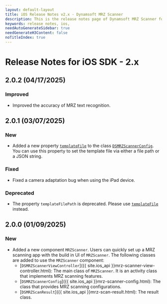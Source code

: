 ```yaml
---
layout: default-layout
title: iOS Release Notes v2.x - Dynamsoft MRZ Scanner
description: This is the release notes page of Dynamsoft MRZ Scanner for iOS SDK v2.x.
keywords: release notes, ios, 
needAutoGenerateSidebar: true
needGenerateH3Content: false
noTitleIndex: true
---
```


# Release Notes for iOS SDK - 2.x

## 2.0.2 (04/17/2025)

### Improved

- Improved the accuracy of MRZ text recognition.

## 2.0.1 (03/07/2025)

### New

- Added a new property [`templateFile`](../api-reference/mrz-scanner-config.md#templatefile) to the class [`DSMRZScannerConfig`](../api-reference/mrz-scanner-config.md#isguideframevisible). You can use this property to set the template file via either a file path or a JSON string.

### Fixed

- Fixed a camera adaptation bug when using the iPad device.

### Deprecated

- The property `templateFilePath` is deprecated. Please use [`templateFile`](../api-reference/mrz-scanner-config.md#templatefile) instead.

## 2.0.0 (01/09/2025)

### New

- Added a new component `MRZScanner`. Users can quickly set up a MRZ scanning app with the build in UI of `MRZScanner`. The following classes are added to use the `MRZScanner` component:
  - [`DSMRZScannerViewController`]({{ site.ios_api }}mrz-scanner-view-controller.html): The main class of `MRZScanner`. It is an activity class that implements MRZ scanning features.
  - [`DSMRZScannerConfig`]({{ site.ios_api }}mrz-scanner-config.html): The class that provides MRZ scanning configurations.
  - [`DSMRZScanResult`]({{ site.ios_api }}mrz-scan-result.html): The result class.
